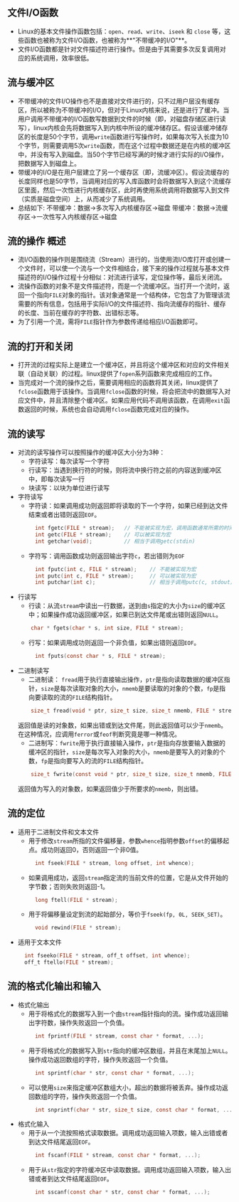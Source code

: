 
## 文件I/O函数
- Linux的基本文件操作函数包括：`open`、`read`、`write`、`iseek` 和 `close` 等，这些函数也被称为文件I/O函数，也被称为**"不带缓冲的I/O"**。
- 文件I/O函数都是针对文件描述符进行操作。但是由于其需要多次反复调用对应的系统调用，效率很低。

## 流与缓冲区
- 不带缓冲的文件I/O操作也不是直接对文件进行的，只不过用户层没有缓存区，所以被称为不带缓冲的I/O，但对于Linux内核来说，还是进行了缓冲。当用户调用不带缓冲的I/O函数写数据到文件的时候（即，对磁盘存储区进行读写），linux内核会先将数据写入到内核中所设的缓冲储存区。假设该缓冲储存区的长度是50个字节，调用`write`函数进行写操作时，如果每次写入长度为10个字节，则需要调用5次`write`函数，而在这个过程中数据还是在内核的缓冲区中，并没有写入到磁盘。当50个字节已经写满的时候才进行实际的I/O操作，把数据写入到磁盘上。
- 带缓冲的I/O是在用户层建立了另一个缓存区（即，流缓冲区）。假设流缓存的长度同样也是50字节，当调用对应的写入库函数时会将数据写入到这个流缓存区里面，然后一次性进行内核缓存区，此时再使用系统调用将数据写入到文件（实质是磁盘空间）上，从而减少了系统调用。
- 总结如下:
    不带缓冲：数据->多次写入内核缓存区->磁盘
    带缓冲：数据->流缓存区->一次性写入内核缓存区->磁盘

## 流的操作 概述
- 流I/O函数的操作则是围绕流（Stream）进行的，当使用流I/O库打开或创建一个文件时，可以使一个流与一个文件相结合，接下来的操作过程就与基本文件描述符的I/O操作过程十分相似：对流进行读写，定位操作等，最后关闭流。
- 流操作函数的对象不是文件描述符，而是一个流缓冲区。当打开一个流时，返回一个指向`FILE`对象的指针。该对象通常是一个结构体，它包含了为管理该流需要的所有信息，包括用于实际I/O的文件描述符、指向流缓存的指针、缓存的长度、当前在缓存的字符数、出错标志等。
- 为了引用一个流，需将`FILE`指针作为参数传递给相应I/O函数即可。

## 流的打开和关闭
- 打开流的过程实际上是建立一个缓冲区，并且将这个缓冲区和对应的文件相关联（自动关联）的过程。linux提供了`fopen`系列函数来完成相应的工作。 
- 当完成对一个流的操作之后，需要调用相应的函数将其关闭，linux提供了`fclose`函数用于该操作。当调用`fclose`函数的时候，将会把流中的数据写入对应文件中，并且清除整个缓冲区。如果应用代码不调用该函数，在调用`exit`函数返回的时候，系统也会自动调用`fclose`函数完成对应的操作。

##  流的读写
- 对流的读写操作可以按照操作的缓冲区大小分为3种：
    + 字符读写：每次读写一个字符
    + 行读写：当遇到换行符的时候，则将流中换行符之前的内容送到缓冲区中，即每次读写一行
    + 块读写：以块为单位进行读写
- 字符读写
    + 字符读：如果调用成功则返回即将读取的下一个字符，如果已经到达文件结束或者出错则返回`EOF`。
      ```c
        int fgetc(FILE * stream);   // 不能被实现为宏，调用函数通常所需的时间长于调用宏
        int getc(FILE * stream);    // 可以被实现为宏
        int getchar(void);          // 相当于调用getc(stdin)
      ```
    + 字符写：调用函数成功则返回输出字符`c`，若出错则为`EOF`
      ```c
        int fputc(int c, FILE * stream);    // 不能被实现为宏
        int putc(int c, FILE * stream);     // 可以被实现为宏
        int putchar(int c);                 // 相当于调用putc(c, stdout)
      ```
- 行读写
    + 行读：从流`stream`中读出一行数据，送到由`s`指定的大小为`size`的缓冲区中；如果操作成功返回缓冲区，如果已到达文件尾或出错则返回`NULL`。
    ```c
        char * fgets(char * s, int size, FILE * stream);
    ```
    + 行写：如果调用成功则返回一个非负值，如果出错则返回`EOF`。
      ```c
        int fputs(const char * s, FILE * stream);
      ```
- 二进制读写
    + 二进制读： `fread`用于执行直接输出操作，`ptr`是指向读取数据的缓冲区指针，`size`是每次读取对象的大小，`nmemb`是要读取的对象的个数，`fp`是指向要读取的流的`FILE`结构指针。
    ```c
        size_t fread(void * ptr, size_t size, size_t nmemb, FILE * stream);
    ```
    返回值是读的对象数，如果出错或到达文件尾，则此返回值可以少于`nmemb`。在这种情况，应调用`ferror`或`feof`判断究竟是哪一种情况。
    + 二进制写：`fwrite`用于执行直接输入操作，`ptr`是指向存放要输入数据的缓冲区的指针，`size`是每次写入对象的大小，`nmemb`是要写入的对象的个数，`fp`是指向要写入的流的`FILE`结构指针。
    ```c
        size_t fwrite(const void * ptr, size_t size, size_t nmemb, FILE * stream);
    ```
    返回值为写入的对象数，如果返回值少于所要求的`nmemb`，则出错。
    
## 流的定位
- 适用于二进制文件和文本文件
    + 用于修改`stream`所指的文件偏移量，参数`whence`指明参数`offset`的偏移起点。成功则返回0，否则返回一个非0值。
      ```c
        int fseek(FILE * stream, long offset, int whence);
      ```
    + 如果调用成功，返回`stream`指定流的当前文件的位置，它是从文件开始的字节数；否则失败则返回-1。
      ```c
        long ftell(FILE * stream);
      ```
    + 用于将偏移量设定到流的起始部分，等价于`fseek(fp, 0L, SEEK_SET)`。
      ```c
        void rewind(FILE * stream);
      ```
- 适用于文本文件
  ```c
    int fseeko(FILE * stream, off_t offset, int whence);
    off_t ftello(FILE * stream);
  ```

## 流的格式化输出和输入
- 格式化输出
    + 用于将格式化的数据写入到一个由`stream`指针指向的流。操作成功返回输出字符数，操作失败返回一个负值。
      ```c
        int fprintf(FILE * stream, const char * format, ...);
      ```
    + 用于将格式化的数据写入到`str`指向的缓冲区数组，并且在末尾加上`NULL`。操作成功返回数组的字符，操作失败返回一个负值。
      ```c
        int sprintf(char * str, const char * format, ...);
      ```
    + 可以使用`size`来指定缓冲区数组大小，超出的数据将被丢弃。操作成功返回数组的字符，操作失败返回一个负值。
      ```c
        int snprintf(char * str, size_t size, const char * format, ...);
      ```
- 格式化输入
    + 用于从一个流按照格式读取数据。调用成功返回输入项数，输入出错或者到达文件结尾返回`EOF`。
      ```c
        int fscanf(FILE * stream, const char * format, ...);
      ```
    + 用于从`str`指定的字符缓冲区中读取数据。调用成功返回输入项数，输入出错或者到达文件结尾返回`EOF`。
      ```c
        int sscanf(const char * str, const char * format, ...);
      ```
